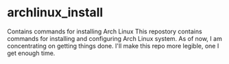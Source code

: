 # archlinux_install
Contains commands for installing Arch Linux
This repostory contains commands for installing and configuring Arch Linux system. As of now, I am concentrating on getting things done. I'll make this repo more legible, one I get enough time.

